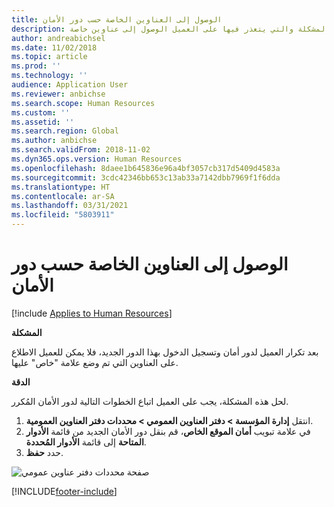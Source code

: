 ```yaml
---
title: الوصول إلى العناوين الخاصة حسب دور الأمان
description: يتناول هذا المقال كيفية حل هذه المشكلة والتي يتعذر فيها على العميل الوصول إلى عناوين خاصة.
author: andreabichsel
ms.date: 11/02/2018
ms.topic: article
ms.prod: ''
ms.technology: ''
audience: Application User
ms.reviewer: anbichse
ms.search.scope: Human Resources
ms.custom: ''
ms.assetid: ''
ms.search.region: Global
ms.author: anbichse
ms.search.validFrom: 2018-11-02
ms.dyn365.ops.version: Human Resources
ms.openlocfilehash: 8daee1b645836e96a4bf3057cb317d5409d4583a
ms.sourcegitcommit: 3cdc42346bb653c13ab33a7142dbb7969f1f6dda
ms.translationtype: HT
ms.contentlocale: ar-SA
ms.lasthandoff: 03/31/2021
ms.locfileid: "5803911"
---
```

# <a name="access-to-private-addresses-by-security-role"></a>الوصول إلى العناوين الخاصة حسب دور الأمان

[!include [Applies to Human Resources](../includes/applies-to-hr.md)]

**المشكلة**

بعد تكرار العميل لدور أمان وتسجيل الدخول بهذا الدور الجديد، فلا يمكن للعميل الاطلاع على العناوين التي تم وضع علامة "خاص" عليها.

**‏‏الدقة**

لحل هذه المشكلة، يجب على العميل اتباع الخطوات التالية لدور الأمان المُكرر.

1. انتقل **إدارة المؤسسة \> دفتر العناوين العمومي \> محددات دفتر العناوين العمومية**.
2. في علامة تبويب **أمان الموقع الخاص**، قم بنقل دور الأمان الجديد من قائمة **الأدوار المتاحة** إلى قائمة **الأدوار المُحددة**.
3. حدد **حفظ**.

![صفحة محددات دفتر عناوين عمومي](media/GAD-parameters.png)


[!INCLUDE[footer-include](../includes/footer-banner.md)]